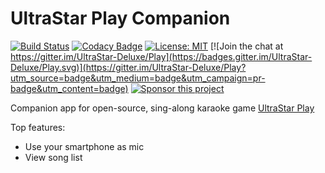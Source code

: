 # UltraStar Play Companion

[![Build Status](https://github.com/UltraStar-Deluxe/PlayCompanion/actions/workflows/build-unity-project.yml/badge.svg)](https://github.com/UltraStar-Deluxe/PlayCompanion/actions/workflows/build-unity-project.yml)
[![Codacy Badge](https://app.codacy.com/project/badge/Grade/dfcf7c5d3fe14d67adf5577a55857421)](https://www.codacy.com/gh/UltraStar-Deluxe/PlayCompanion/dashboard?utm_source=github.com&amp;utm_medium=referral&amp;utm_content=UltraStar-Deluxe/PlayCompanion&amp;utm_campaign=Badge_Grade)
[![License: MIT](https://img.shields.io/badge/License-MIT-yellow.svg)](https://github.com/UltraStar-Deluxe/Play/blob/master/LICENSE) 
[![Join the chat at https://gitter.im/UltraStar-Deluxe/Play](https://badges.gitter.im/UltraStar-Deluxe/Play.svg)](https://gitter.im/UltraStar-Deluxe/Play?utm_source=badge&utm_medium=badge&utm_campaign=pr-badge&utm_content=badge)
[![Sponsor this project](https://img.shields.io/badge/-Sponsor-fafbfc?logo=GitHub%20Sponsors)](https://github.com/sponsors/achimmihca)

Companion app for open-source, sing-along karaoke game [UltraStar Play](https://github.com/UltraStar-Deluxe/Play)

Top features:
- Use your smartphone as mic
- View song list
